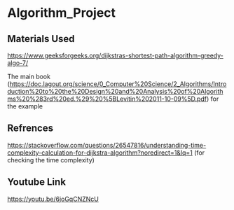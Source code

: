 # Algorithm_Project
## Materials Used
https://www.geeksforgeeks.org/dijkstras-shortest-path-algorithm-greedy-algo-7/


The main book (https://doc.lagout.org/science/0_Computer%20Science/2_Algorithms/Introduction%20to%20the%20Design%20and%20Analysis%20of%20Algorithms%20%283rd%20ed.%29%20%5BLevitin%202011-10-09%5D.pdf) for the example


## Refrences

https://stackoverflow.com/questions/26547816/understanding-time-complexity-calculation-for-dijkstra-algorithm?noredirect=1&lq=1 (for checking the time complexity)

## Youtube Link

https://youtu.be/6joGqCNZNcU
